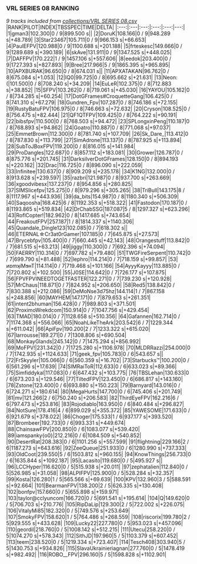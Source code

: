 ### VRL SERIES 08 RANKING
*9 tracks included from [collections/VRL SERIES 08.csv](/collections/VRL%20SERIES%2008.csv)*
|RANK|PILOT|INDEX|TBSSPEC|TIME|DELTA|
|:---:|:---|:---:|:---:|:---:|---:|
|1|gman3|102.300|0 / 9|899.500 s||
|2|DoruK|108.166|0 / 9|948.289 s|+48.789|
|3|Star23467|105.711|0 / 9|966.153 s|+66.653|
|4|PaulEFPV|120.988|0 / 9|1100.688 s|+201.188|
|5|frteskesc|149.666|0 / 9|1289.689 s|+390.189|
|6|skAve|131.911|0 / 9|1347.525 s|+448.025|
|7|DAFFPV|170.222|1 / 9|1457.106 s|+557.606|
|8|eedok|203.400|0 / 9|1727.393 s|+827.893|
|9|Bree|217.966|5 / 9|1865.395 s|+965.895|
|10|APXBURAK|96.650|0 / 8|674.031 s||
|11|APXATAKAN|96.762|0 / 8|675.084 s|+1.053|
|12|IQ0|99.725|0 / 8|695.662 s|+21.631|
|13|Neon:(|101.500|0 / 8|708.240 s|+34.209|
|14|EuLeR|102.375|0 / 8|712.883 s|+38.852|
|15|SFPV|103.262|0 / 8|719.061 s|+45.030|
|16|YAYOU|105.162|0 / 8|734.285 s|+60.254|
|17|DotGFrames#CroquetteGang|106.425|0 / 8|741.310 s|+67.279|
|18|Gundren_Fpv|107.287|0 / 8|746.186 s|+72.155|
|19|RustyBatuFPV|106.975|0 / 8|746.663 s|+72.632|
|20|Cryson|108.525|0 / 8|756.475 s|+82.444|
|21|QF1QTFPV|109.425|0 / 8|764.222 s|+90.191|
|22|bibsfpv|110.500|0 / 8|768.503 s|+94.472|
|23|SPLongxinPeng|110.187|0 / 8|768.893 s|+94.862|
|24|Goatro|110.887|0 / 8|771.068 s|+97.037|
|25|EmmetBrown|112.300|0 / 8|781.740 s|+107.709|
|26|Sk_Dare_|113.412|0 / 8|787.830 s|+113.799|
|27|SimAdrone|113.137|0 / 8|787.925 s|+113.894|
|28|SubToJBoxFPV|119.200|0 / 8|816.015 s|+141.984|
|29|ProDangles|122.687|0 / 8|857.112 s|+183.081|
|30|Grower|126.787|0 / 8|875.776 s|+201.745|
|31|DarksilverDotGFrames|128.150|0 / 8|894.193 s|+220.162|
|32|Drac|116.725|0 / 8|896.090 s|+222.059|
|33|Infinitee|130.637|0 / 8|909.209 s|+235.178|
|34|K1NG|132.000|0 / 8|913.628 s|+239.597|
|35|razbri|121.987|0 / 8|937.700 s|+263.669|
|36|xgoodvibesx|137.237|0 / 8|954.856 s|+280.825|
|37|SIMSlicefpv|125.275|0 / 8|979.296 s|+305.265|
|38|TriBull|143.175|8 / 8|1117.967 s|+443.936|
|39|da_bits|154.987|0 / 8|1180.340 s|+506.309|
|40|Saqoosha|168.425|6 / 8|1192.353 s|+518.322|
|41|Fastodon|170.187|0 / 8|1193.865 s|+519.834|
|42|DrChabSSG|187.087|5 / 8|1297.327 s|+623.296|
|43|RoflCopter!|182.962|0 / 8|1417.685 s|+743.654|
|44|FreakoutFPV|257.187|1 / 8|1814.337 s|+1140.306|
|45|Quandale_Dingle123|102.085|0 / 7|618.302 s||
|46|ETERNAL☆Cr3at0rGamer|107.185|0 / 7|645.875 s|+27.573|
|47|Brycebfpv|105.400|0 / 7|660.445 s|+42.143|
|48|Orangestuff|113.842|0 / 7|681.515 s|+63.213|
|49|jiggy|110.300|0 / 7|692.396 s|+74.094|
|50|FAERRY|110.314|0 / 7|697.782 s|+79.480|
|51|TWGFireSerpent|110.742|0 / 7|699.790 s|+81.488|
|52|lephro|114.214|0 / 7|718.159 s|+99.857|
|53|ᴎɒmʞiMɘʜT|114.114|0 / 7|719.468 s|+101.166|
|54|AyyyKayyy|113.885|0 / 7|720.802 s|+102.500|
|55|J0SE|114.642|0 / 7|726.177 s|+107.875|
|56|FPVFPVINEEDTOGETFASTER|122.271|0 / 7|739.230 s|+120.928|
|57|MrChaus|118.871|0 / 7|824.952 s|+206.650|
|58|Red5|138.842|0 / 7|830.388 s|+212.086|
|59|DeMoNse3d75hz|144.114|1 / 7|867.158 s|+248.856|
|60|MAYHEM|147.171|0 / 7|879.653 s|+261.351|
|61|intent2bhuman|156.428|0 / 7|989.803 s|+371.501|
|62|ProximoWrekdcom|150.914|0 / 7|1047.756 s|+429.454|
|63|TMAD|180.014|0 / 7|1128.658 s|+510.356|
|64|Gafannen|162.714|0 / 7|1174.368 s|+556.066|
|65|NoahLikeTheArk|203.542|6 / 7|1229.344 s|+611.042|
|66|ApiFpv|190.200|2 / 7|1233.322 s|+615.020|
|67|larrousse|189.271|0 / 7|1308.806 s|+690.504|
|68|MonkayGlands|245.142|0 / 7|1475.294 s|+856.992|
|69|MoFPV!|231.342|0 / 7|1725.280 s|+1106.978|
|70|MLDRRazzi|254.000|0 / 7|1742.935 s|+1124.633|
|71|geek_fpv|105.783|0 / 6|543.657 s||
|72|FrSkyyler|105.066|0 / 6|560.359 s|+16.702|
|73|Starbucks™|100.200|0 / 6|561.296 s|+17.639|
|74|SIMRaiToR|112.633|0 / 6|633.023 s|+89.366|
|75|Simfiddykal|117.083|0 / 6|647.432 s|+103.775|
|76|TBSLehan|130.633|0 / 6|673.203 s|+129.546|
|77|TiltedFPV|123.450|0 / 6|686.817 s|+143.160|
|78|Zstone|123.400|0 / 6|693.880 s|+150.223|
|79|Barnyard|143.016|0 / 6|724.271 s|+180.614|
|80|MegaHurts|147.700|0 / 6|745.406 s|+201.749|
|81|mv|121.266|2 / 6|750.240 s|+206.583|
|82|ThirdEyeFPV|162.216|6 / 6|797.473 s|+253.816|
|83|Rojodiablo|163.950|0 / 6|840.484 s|+296.827|
|84|NotSure|178.416|4 / 6|899.029 s|+355.372|
|85|YAWESOME|171.633|0 / 6|921.679 s|+378.022|
|86|Choger|175.533|1 / 6|937.177 s|+393.520|
|87|Brombeer|192.733|0 / 6|993.331 s|+449.674|
|88|ChainsawFPV|200.850|0 / 6|1083.077 s|+539.420|
|89|iamspanky{o0}|212.216|0 / 6|1084.509 s|+540.852|
|90|DesertRat|208.383|0 / 6|1101.256 s|+557.599|
|91|flightning|229.166|2 / 6|1187.273 s|+643.616|
|92|ZeeQueue|251.933|0 / 6|1280.990 s|+737.333|
|93|OldCoot|239.550|5 / 6|1503.812 s|+960.155|
|94|KnowThings|256.733|0 / 6|1635.844 s|+1092.187|
|95|Lacasito|119.680|0 / 5|495.927 s||
|96|LCCHyper|116.620|0 / 5|515.938 s|+20.011|
|97|zephatalien|112.840|0 / 5|526.985 s|+31.058|
|98|ALPIFPV|125.900|0 / 5|528.284 s|+32.357|
|99|Kosta|126.280|1 / 5|565.566 s|+69.639|
|100|KPV|132.960|3 / 5|588.591 s|+92.664|
|101|BearmanFPV|138.200|2 / 5|626.335 s|+130.408|
|102|bonfpv|157.660|0 / 5|655.898 s|+159.971|
|103|taylor@cclyuncom|166.720|0 / 5|691.541 s|+195.614|
|104|Q|149.620|0 / 5|706.703 s|+210.776|
|105|RipDaLip|129.300|2 / 5|722.002 s|+226.075|
|106|VitalyMi85|182.320|0 / 5|749.576 s|+253.649|
|107|SmokyFPV|158.620|1 / 5|764.486 s|+268.559|
|108|riscorix|199.780|2 / 5|929.555 s|+433.628|
|109|Lucky22|227.780|0 / 5|953.023 s|+457.096|
|110|geordil|218.760|0 / 5|1008.142 s|+512.215|
|111|Utecu|258.220|0 / 5|1074.270 s|+578.343|
|112|SithJD|197.960|5 / 5|1103.379 s|+607.452|
|113|teem|238.520|0 / 5|1219.334 s|+723.407|
|114|Tesch408|303.940|5 / 5|1430.753 s|+934.826|
|115|SlavaUkrainieriagnan|277.760|0 / 5|1478.419 s|+982.492|
|116|ROBO__FPV|296.160|5 / 5|1598.828 s|+1102.901|
